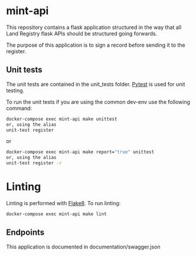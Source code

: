 # mint-api

This repository contains a flask application structured in the way that all
Land Registry flask APIs should be structured going forwards.

The purpose of this application is to sign a record before sending it to the register.


## Unit tests

The unit tests are contained in the unit_tests folder. [Pytest](http://docs.pytest.org/en/latest/) is used for unit testing. 

To run the unit tests if you are using the common dev-env use the following command:

```bash
docker-compose exec mint-api make unittest
or, using the alias
unit-test register
```

or

```bash
docker-compose exec mint-api make report="true" unittest
or, using the alias
unit-test register -r
```

# Linting

Linting is performed with [Flake8](http://flake8.pycqa.org/en/latest/). To run linting:
```bash
docker-compose exec mint-api make lint
```

## Endpoints

This application is documented in documentation/swagger.json
